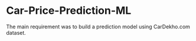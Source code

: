 # Car-Price-Prediction-ML
The main requirement was to build a prediction model using CarDekho.com dataset.
